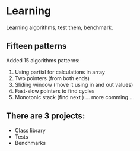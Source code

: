 # Learning
Learning algorithms, test them, benchmark.

## Fifteen patterns
Added 15 algorithms patterns:
1. Using partial for calculations in array
2. Two pointers (from both ends)
3. Sliding window (move it using in and out values)
4. Fast-slow pointers to find cycles
5. Monotonic stack (find next )
   ... more comming ...

## There are 3 projects:
- Class library
- Tests
- Benchmarks

